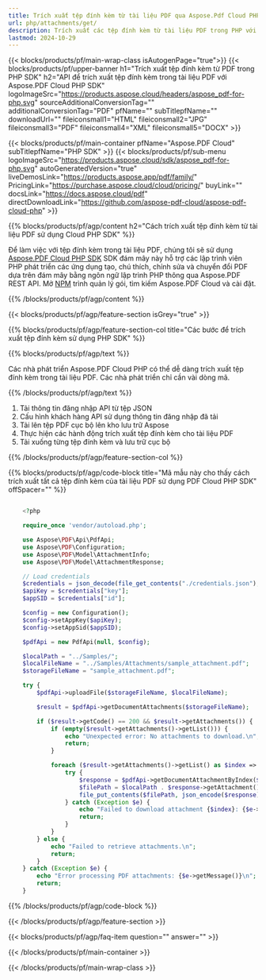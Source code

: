 ```yaml
---
title: Trích xuất tệp đính kèm từ tài liệu PDF qua Aspose.Pdf Cloud PHP SDK
url: php/attachments/get/
description: Trích xuất các tệp đính kèm từ tài liệu PDF trong PHP với Aspose.PDF Cloud. Truy cập các tệp nhúng nhanh chóng.
lastmod: 2024-10-29
---
```


{{< blocks/products/pf/main-wrap-class isAutogenPage="true">}}
{{< blocks/products/pf/upper-banner h1="Trích xuất tệp đính kèm từ PDF trong PHP SDK" h2="API để trích xuất tệp đính kèm trong tài liệu PDF với Aspose.PDF Cloud PHP SDK" logoImageSrc="https://products.aspose.cloud/headers/aspose_pdf-for-php.svg" sourceAdditionalConversionTag="" additionalConversionTag="PDF" pfName="" subTitlepfName="" downloadUrl="" fileiconsmall1="HTML" fileiconsmall2="JPG" fileiconsmall3="PDF" fileiconsmall4="XML" fileiconsmall5="DOCX" >}}

{{< blocks/products/pf/main-container pfName="Aspose.PDF Cloud" subTitlepfName="PHP SDK" >}}
{{< blocks/products/pf/sub-menu logoImageSrc="https://products.aspose.cloud/sdk/aspose_pdf-for-php.svg"
autoGeneratedVersion="true"
liveDemosLink="https://products.aspose.app/pdf/family/" PricingLink="https://purchase.aspose.cloud/cloud/pricing/" buyLink="" docsLink="https://docs.aspose.cloud/pdf"  directDownloadLink="https://github.com/aspose-pdf-cloud/aspose-pdf-cloud-php" >}}

{{% blocks/products/pf/agp/content h2="Cách trích xuất tệp đính kèm từ tài liệu PDF sử dụng Cloud PHP SDK" %}}

Để làm việc với tệp đính kèm trong tài liệu PDF, chúng tôi sẽ sử dụng
[Aspose.PDF Cloud PHP SDK](https://products.aspose.cloud/pdf/php/)
SDK đám mây này hỗ trợ các lập trình viên PHP phát triển các ứng dụng tạo, chú thích, chỉnh sửa và chuyển đổi PDF dựa trên đám mây bằng ngôn ngữ lập trình PHP thông qua Aspose.PDF REST API. Mở
[NPM](https://www.npmjs.com/package/asposepdfcloud)
trình quản lý gói, tìm kiếm Aspose.PDF Cloud và cài đặt.

{{% /blocks/products/pf/agp/content %}}

{{< blocks/products/pf/agp/feature-section isGrey="true" >}}

{{% blocks/products/pf/agp/feature-section-col title="Các bước để trích xuất tệp đính kèm sử dụng PHP SDK" %}}

{{% blocks/products/pf/agp/text %}}

Các nhà phát triển Aspose.PDF Cloud PHP có thể dễ dàng trích xuất tệp đính kèm trong tài liệu PDF. Các nhà phát triển chỉ cần vài dòng mã.

{{% /blocks/products/pf/agp/text %}}

1. Tải thông tin đăng nhập API từ tệp JSON
1. Cấu hình khách hàng API sử dụng thông tin đăng nhập đã tải
1. Tải lên tệp PDF cục bộ lên kho lưu trữ Aspose
1. Thực hiện các hành động trích xuất tệp đính kèm cho tài liệu PDF
1. Tải xuống từng tệp đính kèm và lưu trữ cục bộ

{{% /blocks/products/pf/agp/feature-section-col %}}


{{% blocks/products/pf/agp/code-block title="Mã mẫu này cho thấy cách trích xuất tất cả tệp đính kèm của tài liệu PDF sử dụng PDF Cloud PHP SDK" offSpacer="" %}}

```php

    <?php

    require_once 'vendor/autoload.php';

    use Aspose\PDF\Api\PdfApi;
    use Aspose\PDF\Configuration;
    use Aspose\PDF\Model\AttachmentInfo;
    use Aspose\PDF\Model\AttachmentResponse;

    // Load credentials
    $credentials = json_decode(file_get_contents("./credentials.json"), true);
    $apiKey = $credentials["key"];
    $appSID = $credentials["id"];

    $config = new Configuration();
    $config->setAppKey($apiKey);
    $config->setAppSid($appSID);

    $pdfApi = new PdfApi(null, $config);

    $localPath = "../Samples/";
    $localFileName = "../Samples/Attachments/sample_attachment.pdf";
    $storageFileName = "sample_attachment.pdf";

    try {
        $pdfApi->uploadFile($storageFileName, $localFileName);

        $result = $pdfApi->getDocumentAttachments($storageFileName);

        if ($result->getCode() == 200 && $result->getAttachments()) {
            if (empty($result->getAttachments()->getList())) {
                echo "Unexpected error: No attachments to download.\n";
                return;
            }

            foreach ($result->getAttachments()->getList() as $index => $attachment) {
                try {
                    $response = $pdfApi->getDocumentAttachmentByIndex($storageFileName, $index);
                    $filePath = $localPath . $response->getAttachment()->getName();
                    file_put_contents($filePath, json_encode($response));
                } catch (Exception $e) {
                    echo "Failed to download attachment {$index}: {$e->getMessage()}\n";
                    return;
                }
            }
        } else {
            echo "Failed to retrieve attachments.\n";
            return;
        }
    } catch (Exception $e) {
        echo "Error processing PDF attachments: {$e->getMessage()}\n";
        return;
    }
```

{{% /blocks/products/pf/agp/code-block %}}

{{< /blocks/products/pf/agp/feature-section >}}

{{< blocks/products/pf/agp/faq-item question="" answer="" >}}

{{< /blocks/products/pf/main-container >}}

{{< /blocks/products/pf/main-wrap-class >}}
